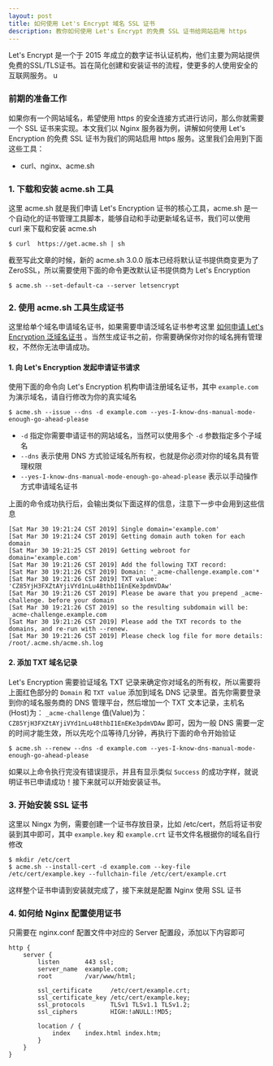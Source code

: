 ```yaml
---
layout: post
title: 如何使用 Let's Encrypt 域名 SSL 证书
description: 教你如何使用 Let's Encrypt 的免费 SSL 证书给网站启用 https
---
```


Let's Encrypt 是一个于 2015 年成立的数字证书认证机构，他们主要为网站提供免费的SSL/TLS证书。旨在简化创建和安装证书的流程，使更多的人使用安全的互联网服务。 u

### 前期的准备工作

如果你有一个网站域名，希望使用 https 的安全连接方式进行访问，那么你就需要一个 SSL 证书来实现。本文我们以 Nginx 服务器为例，讲解如何使用 Let's Encryption 的免费 SSL 证书为我们的网站启用 https 服务。这里我们会用到下面这些工具：

- curl、nginx、acme.sh

### 1. 下载和安装 acme.sh 工具

这里 acme.sh 就是我们申请 Let's Encryption 证书的核心工具，acme.sh 是一个自动化的证书管理工具脚本，能够自动和手动更新域名证书，我们可以使用 curl 来下载和安装 acme.sh

```
$ curl  https://get.acme.sh | sh
```

截至写此文章的时候，新的 acme.sh 3.0.0 版本已经将默认证书提供商变更为了 ZeroSSL，所以需要使用下面的命令更改默认证书提供商为 Let's Encryption

```
$ acme.sh --set-default-ca --server letsencrypt
```

### 2. 使用 acme.sh 工具生成证书

这里给单个域名申请域名证书，如果需要申请泛域名证书参考这里 [如何申请 Let's Encryption 泛域名证书](/nginx/how-to-use-let's-encryption-wildcard-certificate.html) 。当然生成证书之前，你需要确保你对你的域名拥有管理权，不然你无法申请成功。

#### 1. 向 Let's Encryption 发起申请证书请求

使用下面的命令向 Let's Encryption 机构申请注册域名证书，其中 `example.com` 为演示域名，请自行修改为你的真实域名

```
$ acme.sh --issue --dns -d example.com --yes-I-know-dns-manual-mode-enough-go-ahead-please
```

- `-d` 指定你需要申请证书的网站域名，当然可以使用多个 `-d` 参数指定多个子域名
- `--dns` 表示使用 DNS 方式验证域名所有权，也就是你必须对你的域名具有管理权限
- `--yes-I-know-dns-manual-mode-enough-go-ahead-please` 表示以手动操作方式申请域名证书

上面的命令成功执行后，会输出类似下面这样的信息，注意下一步中会用到这些信息

```
[Sat Mar 30 19:21:24 CST 2019] Single domain='example.com'
[Sat Mar 30 19:21:24 CST 2019] Getting domain auth token for each domain
[Sat Mar 30 19:21:25 CST 2019] Getting webroot for domain='example.com'
[Sat Mar 30 19:21:26 CST 2019] Add the following TXT record:
[Sat Mar 30 19:21:26 CST 2019] Domain: '_acme-challenge.example.com'*
[Sat Mar 30 19:21:26 CST 2019] TXT value: 'CZ85YjH3FXZtAYjiVYd1nLu48thbI1EnEKe3pdmVDAw'
[Sat Mar 30 19:21:26 CST 2019] Please be aware that you prepend _acme-challenge. before your domain
[Sat Mar 30 19:21:26 CST 2019] so the resulting subdomain will be: _acme-challenge.example.com
[Sat Mar 30 19:21:26 CST 2019] Please add the TXT records to the domains, and re-run with --renew.
[Sat Mar 30 19:21:26 CST 2019] Please check log file for more details: /root/.acme.sh/acme.sh.log
```

#### 2. 添加 TXT 域名记录

Let's Encryption 需要验证域名 TXT 记录来确定你对域名的所有权，所以需要将上面红色部分的 `Domain` 和 `TXT value` 添加到域名 DNS 记录里。首先你需要登录到你的域名服务商的 DNS 管理平台，然后增加一个 TXT 文本记录，主机名(Host)为： `_acme-challenge`  值(Value)为： `CZ85YjH3FXZtAYjiVYd1nLu48thbI1EnEKe3pdmVDAw` 即可，因为一般 DNS 需要一定的时间才能生效，所以先吃个瓜等待几分钟，再执行下面的命令开始验证

```
$ acme.sh --renew --dns -d example.com --yes-I-know-dns-manual-mode-enough-go-ahead-please
```

如果以上命令执行完没有错误提示，并且有显示类似 `Success` 的成功字样，就说明证书已申请成功！接下来就可以开始安装证书。

### 3. 开始安装 SSL 证书

这里以 Ningx 为例，需要创建一个证书存放目录，比如 /etc/cert，然后将证书安装到其中即可，其中 `example.key` 和 `example.crt` 证书文件名根据你的域名自行修改

```
$ mkdir /etc/cert
$ acme.sh --install-cert -d example.com --key-file /etc/cert/example.key --fullchain-file /etc/cert/example.crt
```

这样整个证书申请到安装就完成了，接下来就是配置 Nginx 使用 SSL 证书

### 4. 如何给 Nginx 配置使用证书

只需要在 nginx.conf 配置文件中对应的 Server 配置段，添加以下内容即可

```
http {
    server {
        listen       443 ssl;
        server_name  example.com;
        root         /var/www/html;
		
        ssl_certificate     /etc/cert/example.crt;
        ssl_certificate_key /etc/cert/example.key;
        ssl_protocols       TLSv1 TLSv1.1 TLSv1.2;
        ssl_ciphers         HIGH:!aNULL:!MD5;
    
        location / {
            index    index.html index.htm;
        }
    }
}
```

